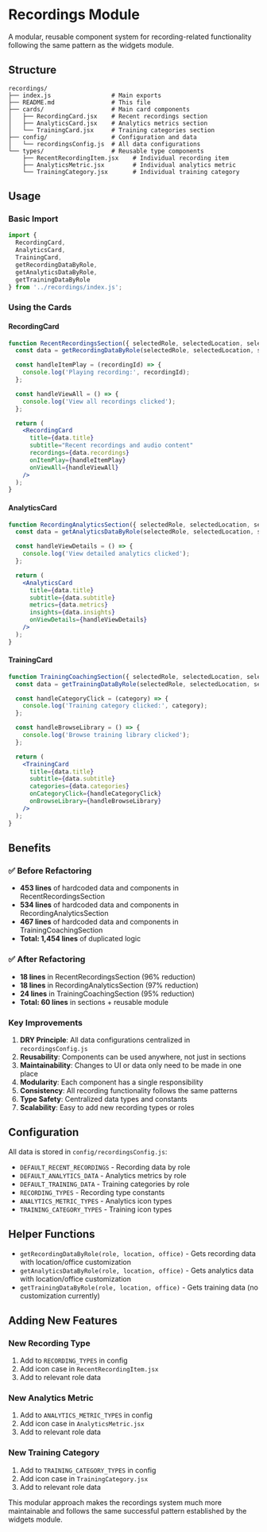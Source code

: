 # Recordings Module

A modular, reusable component system for recording-related functionality following the same pattern as the widgets module.

## Structure

```
recordings/
├── index.js                 # Main exports
├── README.md                # This file
├── cards/                   # Main card components
│   ├── RecordingCard.jsx    # Recent recordings section
│   ├── AnalyticsCard.jsx    # Analytics metrics section
│   └── TrainingCard.jsx     # Training categories section
├── config/                  # Configuration and data
│   └── recordingsConfig.js  # All data configurations
└── types/                   # Reusable type components
    ├── RecentRecordingItem.jsx    # Individual recording item
    ├── AnalyticsMetric.jsx        # Individual analytics metric
    └── TrainingCategory.jsx       # Individual training category
```

## Usage

### Basic Import

```jsx
import { 
  RecordingCard, 
  AnalyticsCard, 
  TrainingCard,
  getRecordingDataByRole,
  getAnalyticsDataByRole,
  getTrainingDataByRole 
} from '../recordings/index.js';
```

### Using the Cards

#### RecordingCard
```jsx
function RecentRecordingsSection({ selectedRole, selectedLocation, selectedOffice }) {
  const data = getRecordingDataByRole(selectedRole, selectedLocation, selectedOffice);

  const handleItemPlay = (recordingId) => {
    console.log('Playing recording:', recordingId);
  };

  const handleViewAll = () => {
    console.log('View all recordings clicked');
  };

  return (
    <RecordingCard
      title={data.title}
      subtitle="Recent recordings and audio content"
      recordings={data.recordings}
      onItemPlay={handleItemPlay}
      onViewAll={handleViewAll}
    />
  );
}
```

#### AnalyticsCard
```jsx
function RecordingAnalyticsSection({ selectedRole, selectedLocation, selectedOffice }) {
  const data = getAnalyticsDataByRole(selectedRole, selectedLocation, selectedOffice);

  const handleViewDetails = () => {
    console.log('View detailed analytics clicked');
  };

  return (
    <AnalyticsCard
      title={data.title}
      subtitle={data.subtitle}
      metrics={data.metrics}
      insights={data.insights}
      onViewDetails={handleViewDetails}
    />
  );
}
```

#### TrainingCard
```jsx
function TrainingCoachingSection({ selectedRole, selectedLocation, selectedOffice }) {
  const data = getTrainingDataByRole(selectedRole, selectedLocation, selectedOffice);

  const handleCategoryClick = (category) => {
    console.log('Training category clicked:', category);
  };

  const handleBrowseLibrary = () => {
    console.log('Browse training library clicked');
  };

  return (
    <TrainingCard
      title={data.title}
      subtitle={data.subtitle}
      categories={data.categories}
      onCategoryClick={handleCategoryClick}
      onBrowseLibrary={handleBrowseLibrary}
    />
  );
}
```

## Benefits

### ✅ Before Refactoring
- **453 lines** of hardcoded data and components in RecentRecordingsSection
- **534 lines** of hardcoded data and components in RecordingAnalyticsSection  
- **467 lines** of hardcoded data and components in TrainingCoachingSection
- **Total: 1,454 lines** of duplicated logic

### ✅ After Refactoring
- **18 lines** in RecentRecordingsSection (96% reduction)
- **18 lines** in RecordingAnalyticsSection (97% reduction)
- **24 lines** in TrainingCoachingSection (95% reduction)
- **Total: 60 lines** in sections + reusable module

### Key Improvements

1. **DRY Principle**: All data configurations centralized in `recordingsConfig.js`
2. **Reusability**: Components can be used anywhere, not just in sections
3. **Maintainability**: Changes to UI or data only need to be made in one place
4. **Modularity**: Each component has a single responsibility
5. **Consistency**: All recording functionality follows the same patterns
6. **Type Safety**: Centralized data types and constants
7. **Scalability**: Easy to add new recording types or roles

## Configuration

All data is stored in `config/recordingsConfig.js`:

- `DEFAULT_RECENT_RECORDINGS` - Recording data by role
- `DEFAULT_ANALYTICS_DATA` - Analytics metrics by role  
- `DEFAULT_TRAINING_DATA` - Training categories by role
- `RECORDING_TYPES` - Recording type constants
- `ANALYTICS_METRIC_TYPES` - Analytics icon types
- `TRAINING_CATEGORY_TYPES` - Training icon types

## Helper Functions

- `getRecordingDataByRole(role, location, office)` - Gets recording data with location/office customization
- `getAnalyticsDataByRole(role, location, office)` - Gets analytics data with location/office customization  
- `getTrainingDataByRole(role, location, office)` - Gets training data (no customization currently)

## Adding New Features

### New Recording Type
1. Add to `RECORDING_TYPES` in config
2. Add icon case in `RecentRecordingItem.jsx`
3. Add to relevant role data

### New Analytics Metric
1. Add to `ANALYTICS_METRIC_TYPES` in config
2. Add icon case in `AnalyticsMetric.jsx`
3. Add to relevant role data

### New Training Category
1. Add to `TRAINING_CATEGORY_TYPES` in config
2. Add icon case in `TrainingCategory.jsx`
3. Add to relevant role data

This modular approach makes the recordings system much more maintainable and follows the same successful pattern established by the widgets module. 